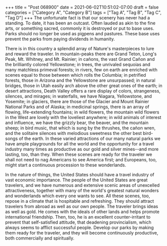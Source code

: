 +++
title = "Post 068900"
date = 2021-06-02T10:51:02-07:00
draft = false
categories = ["Category A", "Category B"]
tags = ["Tag A", "Tag B", "Tag C", "Tag D"]
+++
The unfortunate fact is that our scenery has never had a standing. To date, it has been an outcast. Often lauded as akin to the fine arts, or something sacred, commonly it is destroyed or put to base uses. Parks should no longer be used as pigpens and pastures. These base uses prevent the parks from paying dividends in humanity.

There is in this country a splendid array of Nature's masterpieces to lure and reward the traveler. In mountain-peaks there are Grand Teton, Long's Peak, Mt. Whitney, and Mt. Rainier; in cañons, the vast Grand Cañon and the brilliantly colored Yellowstone; in trees, the unrivaled sequoias and many matchless primeval forests; in rivers, few on earth are enriched with scenes equal to those between which rolls the Columbia; in petrified forests, those in Arizona and the Yellowstone are unsurpassed; in natural bridges, those in Utah easily arch above the other great ones of the earth; in desert attractions, Death Valley offers a rare display of colors, strangeness, silences, and mirages; in waterfalls, we have Niagara, Yellowstone, and Yosemite; in glaciers, there are those of the Glacier and Mount Rainier National Parks and of Alaska; in medicinal springs, there is an array of flowing, life-extending fountains; in wild flowers, the mountain wild flowers in the West are lovely with the loveliest anywhere; in wild animals of interest and influence, we have the grizzly bear, the beaver, and the mountain sheep; in bird music, that which is sung by the thrushes, the cañon wren, and the solitaire silences with melodious sweetness the other best bird-songs of the earth. In these varied attractions of our many natural parks we have ample playgrounds for all the world and the opportunity for a travel industry many times as productive as our gold and silver mines--and more lasting, too, than they. When these scenes are ready for the traveler we shall not need to nag Americans to see America first; and Europeans, too, might start a continuous procession to these wonderlands.

In the nature of things, the United States should have a travel industry of vast economic importance. The people of the United States are great travelers, and we have numerous and extensive scenic areas of unexcelled attractiveness, together with many of the world's greatest natural wonders and wonderlands which every one wants to see. All these scenes, too, repose in a climate that is hospitable and refreshing. They should attract travelers from abroad as well as our own people. The traveler brings ideas as well as gold. He comes with the ideals of other lands and helps promote international friendship. Then, too, he is an excellent counter-irritant to prevent that self-satisfied attitude, that deadening provincialism, which always seems to afflict successful people. Develop our parks by making them ready for the traveler, and they will become continuously productive, both commercially and spiritually.
